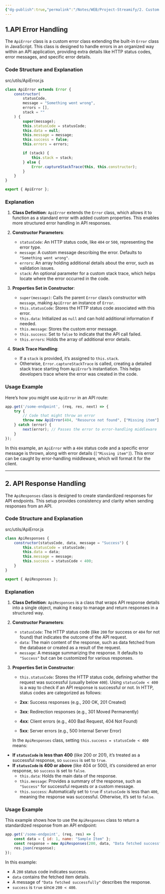 ```yaml
---
{"dg-publish":true,"permalink":"/Notes/WEB/Project-Streamify/2. Custom Api and error handeling/","created":"2024-11-15T14:40:34.140+05:30"}
---
```


## 1.API Error Handling

The `ApiError` class is a custom error class extending the built-in `Error` class in JavaScript. 
This class is designed to handle errors in an organized way within an API application, providing extra details like HTTP status codes, error messages, and specific error details.

### Code Structure and Explanation

src/utils/ApiError.js
```javascript
class ApiError extends Error {
    constructor(
        statusCode,
        message = "Something went wrong",
        errors = [],
        stack = ""
    ) {
        super(message);
        this.statusCode = statusCode;
        this.data = null;
        this.message = message;
        this.success = false;
        this.errors = errors;

        if (stack) {
            this.stack = stack;
        } else {
            Error.captureStackTrace(this, this.constructor);
        }
    }
}

export { ApiError };
```

### Explanation

1. **Class Definition**: `ApiError` extends the `Error` class, which allows it to function as a standard error with added custom properties. This enables more structured error handling in API responses.

2. **Constructor Parameters**:
   - `statusCode`: An HTTP status code, like `404` or `500`, representing the error type.
   - `message`: A custom message describing the error. Defaults to `"Something went wrong"`.
   - `errors`: An array holding additional details about the error, such as validation issues.
   - `stack`: An optional parameter for a custom stack trace, which helps locate where the error occurred in the code.

3. **Properties Set in Constructor**:
   - `super(message)`: Calls the parent `Error` class’s constructor with `message`, making `ApiError` an instance of `Error`.
   - `this.statusCode`: Stores the HTTP status code associated with this error.
   - `this.data`: Initialized as `null` and can hold additional information if needed.
   - `this.message`: Stores the custom error message.
   - `this.success`: Set to `false` to indicate that the API call failed.
   - `this.errors`: Holds the array of additional error details.

4. **Stack Trace Handling**:
   - If a `stack` is provided, it’s assigned to `this.stack`.
   - Otherwise, `Error.captureStackTrace` is called, creating a detailed stack trace starting from `ApiError`’s instantiation. This helps developers trace where the error was created in the code.
### Usage Example

Here’s how you might use `ApiError` in an API route:

```javascript
app.get('/some-endpoint', (req, res, next) => {
    try {
        // Code that might throw an error
        throw new ApiError(404, "Resource not found", ["Missing item"], "");
    } catch (error) {
        next(error); // Passes the error to error-handling middleware
    }
});
```

In this example, an `ApiError` with a `404` status code and a specific error message is thrown, along with error details (`["Missing item"]`). This error can be caught by error-handling middleware, which will format it for the client.

---

## 2. API Response Handling

The `ApiResponses` class is designed to create standardized responses for API endpoints.  This setup provides consistency and clarity when sending responses from an API.

### Code Structure and Explanation

src/utils/ApiError.js
```javascript
class ApiResponses {
    constructor(statusCode, data, message = "Success") {
        this.statusCode = statusCode;
        this.data = data;
        this.message = message;
        this.success = statusCode < 400;
    }
}

export { ApiResponses };
```

### Explanation

1. **Class Definition**: `ApiResponses` is a class that wraps API response details into a single object, making it easy to manage and return responses in a structured way.

2. **Constructor Parameters**:
   - `statusCode`: The HTTP status code (like `200` for success or `404` for not found) that indicates the outcome of the API request.
   - `data`: The main content of the response, such as data fetched from the database or created as a result of the request.
   - `message`: A message summarizing the response. It defaults to `"Success"` but can be customized for various responses.

3. **Properties Set in Constructor**:
   - `this.statusCode`: Stores the HTTP status code, defining whether the request was successful (usually below `400`). Using `statusCode < 400` is a way to check if an API response is successful or not. In HTTP, status codes are categorized as follows:

	- **2xx**: Success responses (e.g., 200 OK, 201 Created)
	- **3xx**: Redirection responses (e.g., 301 Moved Permanently)
	- **4xx**: Client errors (e.g., 400 Bad Request, 404 Not Found)
	- **5xx**: Server errors (e.g., 500 Internal Server Error)

	In the `ApiResponses` class, setting `this.success = statusCode < 400` means:

- **If `statusCode` is less than 400** (like 200 or 201), it’s treated as a successful response, so `success` is set to `true`.
- **If `statusCode` is 400 or above** (like 404 or 500), it’s considered an error response, so `success` is set to `false`.
   - `this.data`: Holds the main data of the response.
   - `this.message`: Provides a summary of the response, such as `"Success"` for successful requests or a custom message.
   - `this.success`: Automatically set to `true` if `statusCode` is less than `400`, meaning the response was successful. Otherwise, it’s set to `false`.

### Usage Example

This example shows how to use the `ApiResponses` class to return a standardized response from an API endpoint:

```javascript
app.get('/some-endpoint', (req, res) => {
    const data = { id: 1, name: "Sample Item" };
    const response = new ApiResponses(200, data, "Data fetched successfully");
    res.json(response);
});
```

In this example:
- A `200` status code indicates success.
- `data` contains the fetched item details.
- A message of `"Data fetched successfully"` describes the response.
- `success` is `true` since `200 < 400`.
